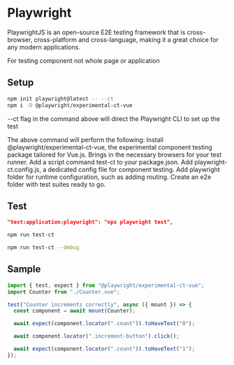 # Playwright

PlaywrightJS is an open-source E2E testing framework that is cross-browser, cross-platform and cross-language, making it a great choice for any modern applications.

For testing component not whole page or application

## Setup

```sh
npm init playwright@latest -- --ct
npm i -D @playwright/experimental-ct-vue
```

--ct flag in the command above will direct the Playwright CLI to set up the test

The above command will perform the following:
Install @playwright/experimental-ct-vue, the experimental component testing package tailored for Vue.js.
Brings in the necessary browsers for your test runner.
Add a script command test-ct to your package.json.
Add playwright-ct.config.js, a dedicated config file for component testing.
Add playwright folder for runtime configuration, such as adding routing.
Create an e2e folder with test suites ready to go.

## Test

```json
"test:application:playwright": "npx playwright test",
```

```sh
npm run test-ct

npm run test-ct --debug
```

## Sample

```js
import { test, expect } from "@playwright/experimental-ct-vue";
import Counter from "./Counter.vue";

test("Counter increments correctly", async ({ mount }) => {
  const component = await mount(Counter);

  await expect(component.locator(".count")).toHaveText("0");

  await component.locator(".increment-button").click();

  await expect(component.locator(".count")).toHaveText("1");
});
```
